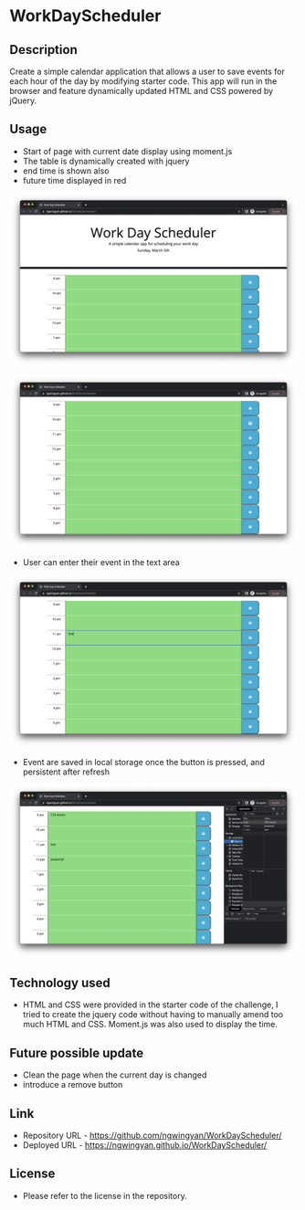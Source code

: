 # WorkDayScheduler

## Description

Create a simple calendar application that allows a user to save events for each hour of the day by modifying starter code. This app will run in the browser and feature dynamically updated HTML and CSS powered by jQuery.
 
## Usage

- Start of page with current date display using moment.js
- The table is dynamically created with jquery
- end time is shown also
- future time displayed in red

![Start](assets/images/starttime.png)

![End](assets/images/endtime.png)

- User can enter their event in the text area

![Textfield](assets/images/textfield.png)

- Event are saved in local storage once the button is pressed, and persistent after refresh

![Persistent](assets/images/savedevent.png)

## Technology used
- HTML and CSS were provided in the starter code of the challenge, I tried to create the jquery code without having to manually amend too much HTML and CSS. Moment.js was also used to display the time.

## Future possible update
- Clean the page when the current day is changed
- introduce a remove button


## Link
- Repository URL - https://github.com/ngwingyan/WorkDayScheduler/
- Deployed URL - https://ngwingyan.github.io/WorkDayScheduler/


## License
- Please refer to the license in the repository.